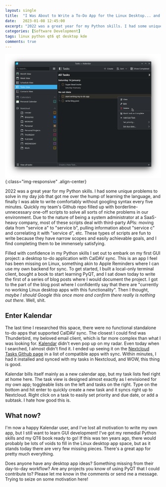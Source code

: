 ```yaml
---
layout: single
title:  "I Was About to Write a To-Do App for the Linux Desktop... and then I found Kalendar."
date:   2023-01-08 12:45:00
excerpt: "2022 was a great year for my Python skills. I had some unique problems to solve in my day job that got me over the hump of learning the language, and finally I was able to write comfortably without googling syntax every five minutes..."
categories: [Software Development]
tags: linux python qt6 qt desktop kde
comments: true
---
```


![kalendar01](/assets/images/screenshots/kalendar01.png){:class="img-responsive" .align-center}

2022 was a great year for my Python skills. I had some unique problems to solve in my day job that got me over the hump of learning the language, and finally I was able to write comfortably without googling syntax every five minutes. Quickly my team's Github repo filled up with borderline-unnecessary one-off scripts to solve all sorts of niche problems in our environment. Due to the nature of being a system administrator at a SaaS-heavy company, most of these scripts deal with third-party APIs: moving data from "service a" to "service b", pulling information about "service c" and correlating it with "service d", etc. These types of scripts are fun to write because they have narrow scopes and easily achievable goals, and I find completing them to be immensely satisfying.

Filled with confidence in my Python skills I set out to embark on my first GUI project: a desktop to-do application with CalDAV sync. This is an app I feel has been missing on Linux, something akin to Apple Reminders where I can use my own backend for sync. To get started, I built a local-only terminal client, bought a book to start learning PyQT, and I sat down today to write the first of a series of blog posts where I would document the project. I got to the part of the blog post where I confidently say that there are "currently no working Linux desktop apps with this functionality". Then I thought, *maybe I should Google this once more and confirm there really is nothing out there*. Well, shit.

## Enter Kalendar

The last time I researched this space, there were no functional standalone to-do apps that supported CalDAV sync. The closest I could find was Thunderbird, my beloved email client, which is far more complex than what I was looking for. [Kalendar](https://apps.kde.org/kalendar/) didn't even pop up on my radar. Even today when I searched, I almost didn't find it. I ended up seeing it on the [Nextcloud Tasks Github page](https://github.com/nextcloud/tasks#apps-which-sync-with-nextcloud-tasks-using-caldav) in a list of compatible apps with sync. Within minutes, I had it installed and synced with my tasks in Nextcloud, and WOW, this thing is good. 

Kalendar bills itself mainly as a new calendar app, but my task lists feel right at home here. The task view is designed almost exactly as I envisioned for my own app; toggleable lists on the left and tasks on the right. Type on the bottom and hit enter to quickly create a new task and it syncs right up to Nextcloud. Right click on a task to easily set priority and due date, or add a subtask. I hate how good this is.

## What now?

I'm now a happy Kalendar user, and I've lost all motivation to write my own app, but I still want to learn GUI development! I've got my remedial Python skills and my QT6 book ready to go! If this was ten years ago, there would probably be lots of voids to fill in the Linux desktop app space, but as it stands today there are very few missing pieces. There's a great app for pretty much everything.

Does anyone have any desktop app ideas? Something missing from their day-to-day workflow? Are any projects you know of using PyQT that I could contribute to? Please let me know in the comments or send me a message. Trying to seize on some motivation here!

